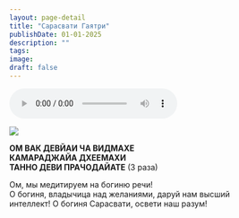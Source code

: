 ```yaml
---
layout: page-detail
title: "Сарасвати Гаятри"
publishDate: 01-01-2025
description: ""
tags:
image:
draft: false
---
```


<audio title=" - Сарасвати Гаятри.mp3" src="/upload/iblock/9a0/9a0847c3de9b0b3687378459c5a96508.mp3" controls=""></audio>

![](/upload/iblock/039/0397071507a06730dac7f98dbeeb174c.jpg) 

**ОМ ВАК ДЕВЙАИ ЧА ВИДМАХЕ**  
 **КАМАРАДЖАЙА ДХЕЕМАХИ**  
 **ТАННО ДЕВИ ПРАЧОДАЙАТЕ** (3 раза)  
  
 Ом, мы медитируем на богиню речи!  
 О богиня, владычица над желаниями, даруй нам высший  
 интеллект! О богиня Сарасвати, освети наш разум!  
  
  
